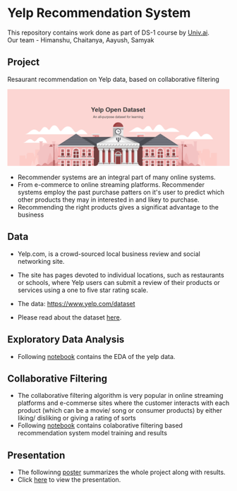 # Yelp Recommendation System

This repository contains work done as part of DS-1 course by [Univ.ai](https://www.univ.ai/).</br> 
Our team - Himanshu, Chaitanya, Aayush, Samyak

## Project

Resaurant recommendation on Yelp data, based on collaborative filtering

<img src="https://github.com/HimanS-sys/Yelp-Recommendation-System/blob/main/assets/images/yelp-about.png">

- Recommender systems are an integral part of many online systems. 
- From e-commerce to online streaming platforms. Recommender systems employ the past purchase patters on it's user to predict which other products they may in interested in and likey to purchase.
- Recommending the right products gives a significat advantage to the business

## Data

- Yelp.com, is a crowd-sourced local business review and social networking site.
- The site has pages devoted to individual locations, such as restaurants or schools, where Yelp users can submit a review of their products or services using a one to five star rating scale.

- The data: https://www.yelp.com/dataset
- Please read about the dataset [here](https://www.yelp.com/dataset/documentation/main).

## Exploratory Data Analysis

- Following [notebook](blabla) contains the EDA of the yelp data.

## Collaborative Filtering

- The collaborative filtering algorithm is very popular in online streaming platforms and e-commerse sites where the customer interacts with each product (which can be a movie/ song or consumer products) by either liking/ disliking or giving a rating of sorts
- Following [notebook](blabla) contains colaborative filtering based recommendation system model training and results

## Presentation

- The followinng [poster](https://github.com/HimanS-sys/Yelp-Recommendation-System/blob/main/yelp_recommender_poster.pdf) summarizes the whole project along with results.
- Click [here](https://github.com/HimanS-sys/Yelp-Recommendation-System/blob/main/DS1_Project.pdf) to view the presentation.
